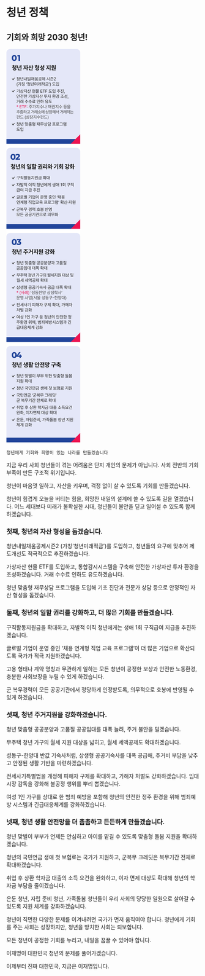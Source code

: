 # 청년 정책

## 기회와 희망 2030 청년!

![공약 이미지](019.jpeg)

```
청년에게 기회와 희망이 있는 나라를 만들겠습니다
```

지금 우리 사회 청년들이 겪는 어려움은 단지 개인의 문제가 아닙니다. 사회 전반의 기회 부족이 만든 구조적 위기입니다.

청년이 마음껏 일하고, 자산을 키우며, 걱정 없이 살 수 있도록 기회를 만들겠습니다.

청년이 힘겹게 오늘을 버티는 힘을, 희망찬 내일의 설계에 쓸 수 있도록 길을 열겠습니다. 어느 세대보다 미래가 불확실한 시대, 청년들이
불안을 딛고 일어설 수 있도록 함께하겠습니다.

### 첫째, 청년의 자산 형성을 돕겠습니다.

청년내일채움공제시즌2 (가칭‘청년미래적금’)를 도입하고, 청년들의 요구에 맞추어 제도개선도 적극적으로 추진하겠습니다.

가상자산 현물 ETF를 도입하고, 통합감시시스템을 구축해 안전한 가상자산 투자 환경을 조성하겠습니다. 거래 수수료 인하도
유도하겠습니다.

청년 맞춤형 재무상담 프로그램을 도입해 기초 진단과 전문가 상담 등으로 안정적인 자산 형성을 돕겠습니다.

### 둘째, 청년의 일할 권리를 강화하고, 더 많은 기회를 만들겠습니다.

구직활동지원금을 확대하고, 자발적 이직 청년에게는 생애 1회 구직급여 지급을 추진하겠습니다.

글로벌 기업이 운영 중인 ‘채용 연계형 직업 교육 프로그램’이 더 많은 기업으로 확산되도록 국가가 적극 지원하겠습니다.

고용 형태나 계약 명칭과 무관하게 일하는 모든 청년이 공정한 보상과 안전한 노동환경, 충분한 사회보장을 누릴 수 있게 하겠습니다.

군 복무경력이 모든 공공기관에서 정당하게 인정받도록, 의무적으로 호봉에 반영될 수 있게 하겠습니다.

### 셋째, 청년 주거지원을 강화하겠습니다.

청년 맞춤형 공공분양과 고품질 공공임대를 대폭 늘려, 주거 불안을 덜겠습니다.

무주택 청년 가구의 월세 지원 대상을 넓히고, 월세 세액공제도 확대하겠습니다.

성동구-한양대 반값 기숙사처럼, 상생형 공공기숙사를 대폭 공급해, 주거비 부담을 낮추고 안정된 생활 기반을 마련하겠습니다.

전세사기특별법을 개정해 피해자 구제를 확대하고, 가해자 처벌도 강화하겠습니다. 임대시장 감독을 강화해 불공정 행위를 뿌리
뽑겠습니다.

여성 1인 가구를 상대로 한 범죄 예방을 포함해 청년의 안전한 정주 환경을 위해 범죄예방 시스템과 긴급대응체계를 강화하겠습니다.

### 넷째, 청년 생활 안전망을 더 촘촘하고 든든하게 만들겠습니다.

청년 맞벌이 부부가 언제든 안심하고 아이를 맡길 수 있도록 맞춤형 돌봄 지원을 확대하겠습니다.

청년의 국민연금 생애 첫 보험료는 국가가 지원하고, 군복무 크레딧은 복무기간 전체로 확대하겠습니다.

취업 후 상환 학자금 대출의 소득 요건을 완화하고, 이자 면제 대상도 확대해 청년의 학자금 부담을 줄이겠습니다.

은둔 청년, 자립 준비 청년, 가족돌봄 청년들이 우리 사회의 당당한 일원으로 살아갈 수 있도록 지원 체계를 강화하겠습니다.

청년이 직면한 다양한 문제를 이겨내려면 국가가 먼저 움직여야 합니다. 청년에게 기회를 주는 사회는 성장하지만, 청년을 방치한 사회는
퇴보합니다.

모든 청년이 공정한 기회를 누리고, 내일을 꿈꿀 수 있어야 합니다.

이재명이 대한민국 청년의 문제를 풀어가겠습니다.

이제부터 진짜 대한민국,
지금은 이재명입니다.